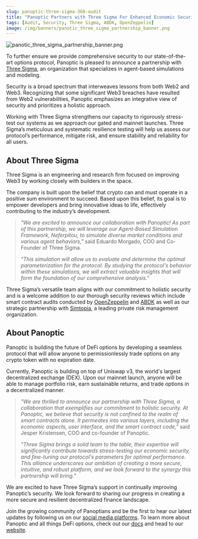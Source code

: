 ```yaml
---
slug: panoptic-three-sigma-360-audit
title: "Panoptic Partners with Three Sigma For Enhanced Economic Security"
tags: [Audit, Security, Three Sigma, ABDK, OpenZeppelin]
image: /img/banners/panotic_three_sigma_partnership_banner.png
---
```

![panotic_three_sigma_partnership_banner.png](./panotic_three_sigma_partnership_banner.png)

To further ensure we provide comprehensive security to our state-of-the-art options protocol, Panoptic is pleased to announce a partnership with [Three Sigma](https://threesigma.xyz/), an organization that specializes in agent-based simulations and modeling.

Security is a broad spectrum that interweaves lessons from both Web2 and Web3. Recognizing that some significant Web3 breaches have resulted from Web2 vulnerabilities, Panoptic emphasizes an integrative view of security and prioritizes a holistic approach.

<!--truncate-->

Working with Three Sigma strengthens our capacity to rigorously stress-test our systems as we approach our gated and mainnet launches. Three Sigma’s meticulous and systematic resilience testing will help us assess our protocol’s performance, mitigate risk, and ensure stability and reliability for all users.

## About Three Sigma

Three Sigma is an engineering and research firm focused on improving Web3 by working closely with builders in the space.

The company is built upon the belief that crypto can and must operate in a positive sum environment to succeed. Based upon this belief, its goal is to empower developers and bring innovative ideas to life, effectively contributing to the industry’s development.

> *"We are excited to announce our collaboration with Panoptic! As part of this partnership, we will leverage our Agent-Based Simulation Framework, Neferpitou, to simulate diverse market conditions and various agent behaviors,"* said Eduardo Morgado, COO and Co-Founder of Three Sigma.
>
> *"This simulation will allow us to evaluate and determine the optimal parameterization for the protocol. By studying the protocol's behavior within these simulations, we will extract valuable insights that will form the foundation of our comprehensive analysis."*

Three Sigma’s versatile team aligns with our commitment to holistic security and is a welcome addition to our thorough security reviews which include smart contract audits conducted by [OpenZeppelin](https://panoptic.xyz/blog/openzeppelin-audits-panoptic-defi-options-protocol) and [ABDK](https://panoptic.xyz/blog/abdk-audit-completion) as well as our strategic partnership with [Simtopia](https://panoptic.xyz/blog/simtopia-partnership-panoptic-defi-options), a leading private risk management organization.

## About Panoptic

Panoptic is building the future of DeFi options by developing a seamless protocol that will allow anyone to permissionlessly trade options on any crypto token with no expiration date.

Currently, Panoptic is building on top of Uniswap v3, the world's largest decentralized exchange (DEX). Upon our mainnet launch, anyone will be able to manage portfolio risk, earn sustainable returns, and trade options in a decentralized manner.  

> *"We are thrilled to announce our partnership with Three Sigma, a collaboration that exemplifies our commitment to holistic security. At Panoptic, we believe that security is not confined to the realm of smart contracts alone. It permeates into various layers, including the economic aspects, user interface, and the smart contract code,"* said Jesper Kristensen, COO and co-founder of Panoptic.
>
> *"Three Sigma brings a solid team to the table, their expertise will significantly contribute towards stress-testing our economic security, and fine-tuning our protocol's parameters for optimal performance. This alliance underscores our ambition of creating a more secure, intuitive, and robust platform, and we look forward to the synergy this partnership will bring."*

We are excited to have Three Sigma’s support in continually improving Panoptic’s security. We look forward to sharing our progress in creating a more secure and resilient decentralized finance landscape.

Join the growing community of Panoptians and be the first to hear our latest updates by following us on our [social media platforms](https://links.panoptic.xyz/all). To learn more about Panoptic and all things DeFi options, check out our [docs](https://panoptic.xyz/docs/intro) and head to our [website](https://panoptic.xyz/).